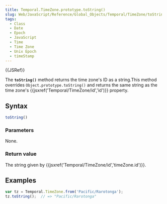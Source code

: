 ```yaml
---
title: Temporal.TimeZone.prototype.toString()
slug: Web/JavaScript/Reference/Global_Objects/Temporal/TimeZone/toString
tags:
  - Class
  - Date
  - Epoch
  - JavaScript
  - Time
  - Time Zone
  - Unix Epoch
  - timeStamp
---
```

{{JSRef}}

The **`toString()`** method returns the time zone's ID as a string.This method
overrides `Object.prototype.toString()` and returns the same string as the time
zone's {{jsxref('Temporal/TimeZone/id','id')}} property.

## Syntax

```js
toString()
```

### Parameters

None.

### Return value

The string given by
{{jsxref('Temporal/TimeZone/id','timeZone.id')}}.

## Examples

```js
var tz = Temporal.TimeZone.from('Pacific/Rarotonga');
tz.toString();  // => "Pacific/Rarotonga"
```

